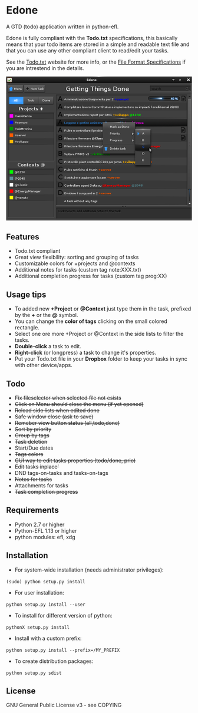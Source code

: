 
Edone
=====

A GTD (todo) application written in python-efl.

Edone is fully compliant with the **Todo.txt** specifications, this basically
means that your todo items are stored in a simple and readable text file and
that you can use any other compliant client to read/edit your tasks.

See the [Todo.txt](http://todotxt.com) website for more info, or the
[File Format Specifications](https://github.com/ginatrapani/todo.txt-cli/wiki/The-Todo.txt-Format)
if you are intrestend in the details.

![Screenshot](https://github.com/davemds/edone/blob/master/data/screenshot.png)

## Features ##

* Todo.txt compliant
* Great view flexibility: sorting and grouping of tasks
* Customizable colors for +projects and @contexts
* Additional notes for tasks (custom tag note:XXX.txt)
* Additional completion progress for tasks (custom tag prog:XX)


## Usage tips ##
* To added new **+Project** or **@Context** just type them in the task, prefixed by the **+** or the **@** symbol.
* You can change the **color of tags** clicking on the small colored rectangle.
* Select one ore more +Project or @Context in the side lists to filter the tasks.
* **Double-click** a task to edit.
* **Right-click** (or longpress) a task to change it's properties.
* Put your Todo.txt file in your **Dropbox** folder to keep your tasks in sync with other device/apps.


## Todo ##
* ~~Fix fileselector when selected file not esists~~
* ~~Click on Menu should close the menu (if yet opened)~~
* ~~Reload side lists when edited done~~
* ~~Safe window close (ask to save)~~
* ~~Remeber view button status (all,todo,done)~~
* ~~Sort by priority~~
* ~~Group by tags~~
* ~~Task deletion~~
* Start/Due dates
* ~~Tags colors~~
* ~~GUI way to edit tasks properties (todo/done, prio)~~
* ~~Edit tasks inplace`~~
* DND tags-on-tasks and tasks-on-tags
* ~~Notes for tasks~~
* Attachments for tasks
* ~~Task completion progress~~

## Requirements ##

* Python 2.7 or higher
* Python-EFL 1.13 or higher
* python modules: efl, xdg


## Installation ##

* For system-wide installation (needs administrator privileges):

 `(sudo) python setup.py install`

* For user installation:

 `python setup.py install --user`

* To install for different version of python:

 `pythonX setup.py install`

* Install with a custom prefix:

 `python setup.py install --prefix=/MY_PREFIX`

* To create distribution packages:

 `python setup.py sdist`


## License ##

GNU General Public License v3 - see COPYING
